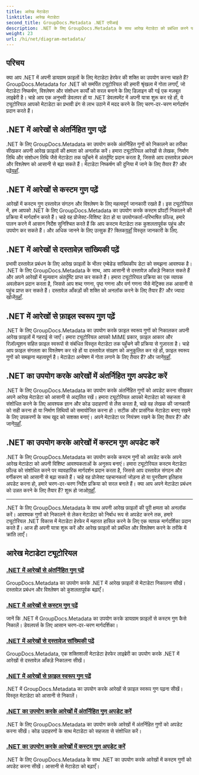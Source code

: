 ```yaml
---
title: आरेख मेटाडेटा
linktitle: आरेख मेटाडेटा
second_title: GroupDocs.Metadata .NET एपीआई
description: .NET के लिए GroupDocs.Metadata के साथ आरेख मेटाडेटा को प्रबंधित करने पर व्यापक ट्यूटोरियल खोजें। आसानी से गुणों को निकालें, अपडेट करें और उनका विश्लेषण करें।
weight: 23
url: /hi/net/diagram-metadata/
---
```

## परिचय

क्या आप .NET में अपनी डायग्राम फ़ाइलों के लिए मेटाडेटा हेरफेर की शक्ति का उपयोग करना चाहते हैं? GroupDocs.Metadata for .NET को समर्पित ट्यूटोरियल की हमारी श्रृंखला में गोता लगाएँ, जो मेटाडेटा निष्कर्षण, विश्लेषण और संशोधन कार्यों को सरल बनाने के लिए डिज़ाइन की गई एक मज़बूत लाइब्रेरी है। चाहे आप एक अनुभवी डेवलपर हों या .NET डेवलपमेंट में अपनी यात्रा शुरू कर रहे हों, ये ट्यूटोरियल आपको मेटाडेटा का प्रभावी ढंग से लाभ उठाने में मदद करने के लिए चरण-दर-चरण मार्गदर्शन प्रदान करते हैं।

## .NET में आरेखों से अंतर्निहित गुण पढ़ें

 .NET के लिए GroupDocs.Metadata का उपयोग करके अंतर्निहित गुणों को निकालने का तरीका सीखकर अपनी आरेख फ़ाइलों की क्षमता को अनलॉक करें। हमारा ट्यूटोरियल आरेखों से लेखक, निर्माण तिथि और संशोधन तिथि जैसे मेटाडेटा तक पहुँचने में अंतर्दृष्टि प्रदान करता है, जिससे आप दस्तावेज़ प्रबंधन और विश्लेषण को आसानी से बढ़ा सकते हैं। मेटाडेटा निष्कर्षण की दुनिया में जाने के लिए तैयार हैं? और पढ़ें[यहाँ](./read-built-in-properties-diagrams/).

## .NET में आरेखों से कस्टम गुण पढ़ें

आरेखों में कस्टम गुण दस्तावेज़ संगठन और विश्लेषण के लिए महत्वपूर्ण जानकारी रखते हैं। इस ट्यूटोरियल में, हम आपको .NET के लिए GroupDocs.Metadata का उपयोग करके कस्टम प्रॉपर्टी निकालने की प्रक्रिया में मार्गदर्शन करते हैं। चाहे वह प्रोजेक्ट-विशिष्ट डेटा हो या उपयोगकर्ता-परिभाषित फ़ील्ड, हमारे पालन करने में आसान निर्देश सुनिश्चित करते हैं कि आप कस्टम मेटाडेटा तक कुशलतापूर्वक पहुंच और उपयोग कर सकते हैं। और अधिक जानने के लिए उत्सुक हैं? क्लिक[यहाँ](./read-custom-properties-diagrams/) विस्तृत जानकारी के लिए.

## .NET में आरेखों से दस्तावेज़ सांख्यिकी पढ़ें

 प्रभावी दस्तावेज़ प्रबंधन के लिए आरेख फ़ाइलों के भीतर एम्बेडेड सांख्यिकीय डेटा को समझना आवश्यक है। .NET के लिए GroupDocs.Metadata के साथ, आप आसानी से दस्तावेज़ आँकड़े निकाल सकते हैं और अपने आरेखों में मूल्यवान अंतर्दृष्टि प्राप्त कर सकते हैं। हमारा ट्यूटोरियल प्रक्रिया का एक व्यापक अवलोकन प्रदान करता है, जिससे आप शब्द गणना, पृष्ठ गणना और वर्ण गणना जैसे मेट्रिक्स तक आसानी से पहुंच प्राप्त कर सकते हैं। दस्तावेज़ आँकड़ों की शक्ति को अनलॉक करने के लिए तैयार हैं? और ज्यादा खोजें[यहाँ](./read-document-statistics-diagrams/).

## .NET में आरेखों से फ़ाइल स्वरूप गुण पढ़ें

.NET के लिए GroupDocs.Metadata का उपयोग करके फ़ाइल स्वरूप गुणों को निकालकर अपनी आरेख फ़ाइलों में गहराई से जाएँ। हमारा ट्यूटोरियल आपको MIME प्रकार, फ़ाइल आकार और रिज़ॉल्यूशन सहित फ़ाइल स्वरूपों से संबंधित विस्तृत मेटाडेटा तक पहुँचने की प्रक्रिया से गुज़ारता है। चाहे आप फ़ाइल संगतता का विश्लेषण कर रहे हों या दस्तावेज़ संग्रहण को अनुकूलित कर रहे हों, फ़ाइल स्वरूप गुणों को समझना महत्वपूर्ण है। मेटाडेटा अन्वेषण में गोता लगाने के लिए तैयार हैं? और जानें[यहाँ](./read-file-format-properties-diagrams/).

## .NET का उपयोग करके आरेखों में अंतर्निहित गुण अपडेट करें

 .NET के लिए GroupDocs.Metadata का उपयोग करके अंतर्निहित गुणों को अपडेट करना सीखकर अपने आरेख मेटाडेटा को आसानी से अद्यतित रखें। हमारा ट्यूटोरियल आपको मेटाडेटा को सहजता से संशोधित करने के लिए आवश्यक ज्ञान और कोड उदाहरणों से लैस करता है, चाहे वह लेखक की जानकारी को सही करना हो या निर्माण तिथियों को समायोजित करना हो। सटीक और प्रासंगिक मेटाडेटा बनाए रखने के लिए उपकरणों के साथ खुद को सशक्त बनाएं। अपने मेटाडेटा पर नियंत्रण रखने के लिए तैयार हैं? और जानें[यहाँ](./update-built-in-properties-diagrams/).

## .NET का उपयोग करके आरेखों में कस्टम गुण अपडेट करें

.NET के लिए GroupDocs.Metadata का उपयोग करके कस्टम गुणों को अपडेट करके अपने आरेख मेटाडेटा को अपनी विशिष्ट आवश्यकताओं के अनुरूप बनाएं। हमारा ट्यूटोरियल कस्टम मेटाडेटा फ़ील्ड को संशोधित करने पर व्यावहारिक मार्गदर्शन प्रदान करता है, जिससे आप दस्तावेज़ संगठन और वर्गीकरण को आसानी से बढ़ा सकते हैं। चाहे वह प्रोजेक्ट पहचानकर्ता जोड़ना हो या पुनरीक्षण इतिहास अपडेट करना हो, हमारे चरण-दर-चरण निर्देश प्रक्रिया को सरल बनाते हैं। क्या आप अपने मेटाडेटा प्रबंधन को उन्नत करने के लिए तैयार हैं? शुरू हो जाओ[यहाँ](./update-custom-properties-diagrams/).

----

.NET के लिए GroupDocs.Metadata के साथ अपनी आरेख फ़ाइलों की पूरी क्षमता को अनलॉक करें। आवश्यक गुणों को निकालने से लेकर मेटाडेटा को निर्बाध रूप से अपडेट करने तक, हमारे ट्यूटोरियल .NET विकास में मेटाडेटा हेरफेर में महारत हासिल करने के लिए एक व्यापक मार्गदर्शिका प्रदान करते हैं। आज ही अपनी यात्रा शुरू करें और आरेख फ़ाइलों को प्रबंधित और विश्लेषण करने के तरीके में क्रांति लाएँ।
## आरेख मेटाडेटा ट्यूटोरियल
### [.NET में आरेखों से अंतर्निहित गुण पढ़ें](./read-built-in-properties-diagrams/)
GroupDocs.Metadata का उपयोग करके .NET में आरेख फ़ाइलों से मेटाडेटा निकालना सीखें। दस्तावेज़ प्रबंधन और विश्लेषण को कुशलतापूर्वक बढ़ाएँ।
### [.NET में आरेखों से कस्टम गुण पढ़ें](./read-custom-properties-diagrams/)
जानें कि .NET में GroupDocs.Metadata का उपयोग करके डायग्राम फ़ाइलों से कस्टम गुण कैसे निकालें। डेवलपर्स के लिए आसान चरण-दर-चरण मार्गदर्शिका।
### [.NET में आरेखों से दस्तावेज़ सांख्यिकी पढ़ें](./read-document-statistics-diagrams/)
GroupDocs.Metadata, एक शक्तिशाली मेटाडेटा हेरफेर लाइब्रेरी का उपयोग करके .NET में आरेखों से दस्तावेज़ आँकड़े निकालना सीखें।
### [.NET में आरेखों से फ़ाइल स्वरूप गुण पढ़ें](./read-file-format-properties-diagrams/)
.NET में GroupDocs.Metadata का उपयोग करके आरेखों से फ़ाइल स्वरूप गुण पढ़ना सीखें। विस्तृत मेटाडेटा को आसानी से निकालें।
### [.NET का उपयोग करके आरेखों में अंतर्निहित गुण अपडेट करें](./update-built-in-properties-diagrams/)
.NET के लिए GroupDocs.Metadata का उपयोग करके आरेखों में अंतर्निहित गुणों को अपडेट करना सीखें। कोड उदाहरणों के साथ मेटाडेटा को सहजता से संशोधित करें।
### [.NET का उपयोग करके आरेखों में कस्टम गुण अपडेट करें](./update-custom-properties-diagrams/)
.NET के लिए GroupDocs.Metadata के साथ .NET का उपयोग करके आरेखों में कस्टम गुणों को अपडेट करना सीखें। आसानी से मेटाडेटा को बढ़ाएँ।